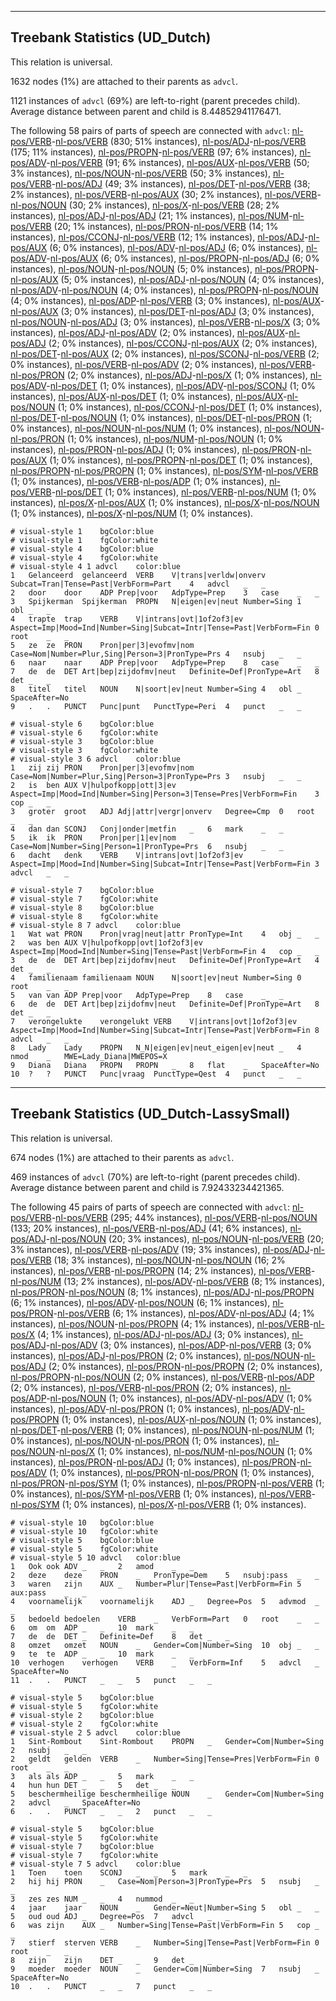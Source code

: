 

--------------------------------------------------------------------------------

## Treebank Statistics (UD_Dutch)

This relation is universal.

1632 nodes (1%) are attached to their parents as `advcl`.

1121 instances of `advcl` (69%) are left-to-right (parent precedes child).
Average distance between parent and child is 8.44852941176471.

The following 58 pairs of parts of speech are connected with `advcl`: [nl-pos/VERB]()-[nl-pos/VERB]() (830; 51% instances), [nl-pos/ADJ]()-[nl-pos/VERB]() (175; 11% instances), [nl-pos/PROPN]()-[nl-pos/VERB]() (97; 6% instances), [nl-pos/ADV]()-[nl-pos/VERB]() (91; 6% instances), [nl-pos/AUX]()-[nl-pos/VERB]() (50; 3% instances), [nl-pos/NOUN]()-[nl-pos/VERB]() (50; 3% instances), [nl-pos/VERB]()-[nl-pos/ADJ]() (49; 3% instances), [nl-pos/DET]()-[nl-pos/VERB]() (38; 2% instances), [nl-pos/VERB]()-[nl-pos/AUX]() (30; 2% instances), [nl-pos/VERB]()-[nl-pos/NOUN]() (30; 2% instances), [nl-pos/X]()-[nl-pos/VERB]() (28; 2% instances), [nl-pos/ADJ]()-[nl-pos/ADJ]() (21; 1% instances), [nl-pos/NUM]()-[nl-pos/VERB]() (20; 1% instances), [nl-pos/PRON]()-[nl-pos/VERB]() (14; 1% instances), [nl-pos/CCONJ]()-[nl-pos/VERB]() (12; 1% instances), [nl-pos/ADJ]()-[nl-pos/AUX]() (6; 0% instances), [nl-pos/ADV]()-[nl-pos/ADJ]() (6; 0% instances), [nl-pos/ADV]()-[nl-pos/AUX]() (6; 0% instances), [nl-pos/PROPN]()-[nl-pos/ADJ]() (6; 0% instances), [nl-pos/NOUN]()-[nl-pos/NOUN]() (5; 0% instances), [nl-pos/PROPN]()-[nl-pos/AUX]() (5; 0% instances), [nl-pos/ADJ]()-[nl-pos/NOUN]() (4; 0% instances), [nl-pos/ADV]()-[nl-pos/NOUN]() (4; 0% instances), [nl-pos/PROPN]()-[nl-pos/NOUN]() (4; 0% instances), [nl-pos/ADP]()-[nl-pos/VERB]() (3; 0% instances), [nl-pos/AUX]()-[nl-pos/AUX]() (3; 0% instances), [nl-pos/DET]()-[nl-pos/ADJ]() (3; 0% instances), [nl-pos/NOUN]()-[nl-pos/ADJ]() (3; 0% instances), [nl-pos/VERB]()-[nl-pos/X]() (3; 0% instances), [nl-pos/ADJ]()-[nl-pos/ADV]() (2; 0% instances), [nl-pos/AUX]()-[nl-pos/ADJ]() (2; 0% instances), [nl-pos/CCONJ]()-[nl-pos/AUX]() (2; 0% instances), [nl-pos/DET]()-[nl-pos/AUX]() (2; 0% instances), [nl-pos/SCONJ]()-[nl-pos/VERB]() (2; 0% instances), [nl-pos/VERB]()-[nl-pos/ADV]() (2; 0% instances), [nl-pos/VERB]()-[nl-pos/PRON]() (2; 0% instances), [nl-pos/ADJ]()-[nl-pos/X]() (1; 0% instances), [nl-pos/ADV]()-[nl-pos/DET]() (1; 0% instances), [nl-pos/ADV]()-[nl-pos/SCONJ]() (1; 0% instances), [nl-pos/AUX]()-[nl-pos/DET]() (1; 0% instances), [nl-pos/AUX]()-[nl-pos/NOUN]() (1; 0% instances), [nl-pos/CCONJ]()-[nl-pos/DET]() (1; 0% instances), [nl-pos/DET]()-[nl-pos/NOUN]() (1; 0% instances), [nl-pos/DET]()-[nl-pos/PRON]() (1; 0% instances), [nl-pos/NOUN]()-[nl-pos/NUM]() (1; 0% instances), [nl-pos/NOUN]()-[nl-pos/PRON]() (1; 0% instances), [nl-pos/NUM]()-[nl-pos/NOUN]() (1; 0% instances), [nl-pos/PRON]()-[nl-pos/ADJ]() (1; 0% instances), [nl-pos/PRON]()-[nl-pos/AUX]() (1; 0% instances), [nl-pos/PROPN]()-[nl-pos/DET]() (1; 0% instances), [nl-pos/PROPN]()-[nl-pos/PROPN]() (1; 0% instances), [nl-pos/SYM]()-[nl-pos/VERB]() (1; 0% instances), [nl-pos/VERB]()-[nl-pos/ADP]() (1; 0% instances), [nl-pos/VERB]()-[nl-pos/DET]() (1; 0% instances), [nl-pos/VERB]()-[nl-pos/NUM]() (1; 0% instances), [nl-pos/X]()-[nl-pos/AUX]() (1; 0% instances), [nl-pos/X]()-[nl-pos/NOUN]() (1; 0% instances), [nl-pos/X]()-[nl-pos/NUM]() (1; 0% instances).


~~~ conllu
# visual-style 1	bgColor:blue
# visual-style 1	fgColor:white
# visual-style 4	bgColor:blue
# visual-style 4	fgColor:white
# visual-style 4 1 advcl	color:blue
1	Gelanceerd	gelanceerd	VERB	V|trans|verldw|onverv	Subcat=Tran|Tense=Past|VerbForm=Part	4	advcl	_	_
2	door	door	ADP	Prep|voor	AdpType=Prep	3	case	_	_
3	Spijkerman	Spijkerman	PROPN	N|eigen|ev|neut	Number=Sing	1	obl	_	_
4	trapte	trap	VERB	V|intrans|ovt|1of2of3|ev	Aspect=Imp|Mood=Ind|Number=Sing|Subcat=Intr|Tense=Past|VerbForm=Fin	0	root	_	_
5	ze	ze	PRON	Pron|per|3|evofmv|nom	Case=Nom|Number=Plur,Sing|Person=3|PronType=Prs	4	nsubj	_	_
6	naar	naar	ADP	Prep|voor	AdpType=Prep	8	case	_	_
7	de	de	DET	Art|bep|zijdofmv|neut	Definite=Def|PronType=Art	8	det	_	_
8	titel	titel	NOUN	N|soort|ev|neut	Number=Sing	4	obl	_	SpaceAfter=No
9	.	.	PUNCT	Punc|punt	PunctType=Peri	4	punct	_	_

~~~


~~~ conllu
# visual-style 6	bgColor:blue
# visual-style 6	fgColor:white
# visual-style 3	bgColor:blue
# visual-style 3	fgColor:white
# visual-style 3 6 advcl	color:blue
1	zij	zij	PRON	Pron|per|3|evofmv|nom	Case=Nom|Number=Plur,Sing|Person=3|PronType=Prs	3	nsubj	_	_
2	is	ben	AUX	V|hulpofkopp|ott|3|ev	Aspect=Imp|Mood=Ind|Number=Sing|Person=3|Tense=Pres|VerbForm=Fin	3	cop	_	_
3	groter	groot	ADJ	Adj|attr|vergr|onverv	Degree=Cmp	0	root	_	_
4	dan	dan	SCONJ	Conj|onder|metfin	_	6	mark	_	_
5	ik	ik	PRON	Pron|per|1|ev|nom	Case=Nom|Number=Sing|Person=1|PronType=Prs	6	nsubj	_	_
6	dacht	denk	VERB	V|intrans|ovt|1of2of3|ev	Aspect=Imp|Mood=Ind|Number=Sing|Subcat=Intr|Tense=Past|VerbForm=Fin	3	advcl	_	_

~~~


~~~ conllu
# visual-style 7	bgColor:blue
# visual-style 7	fgColor:white
# visual-style 8	bgColor:blue
# visual-style 8	fgColor:white
# visual-style 8 7 advcl	color:blue
1	Wat	wat	PRON	Pron|vrag|neut|attr	PronType=Int	4	obj	_	_
2	was	ben	AUX	V|hulpofkopp|ovt|1of2of3|ev	Aspect=Imp|Mood=Ind|Number=Sing|Tense=Past|VerbForm=Fin	4	cop	_	_
3	de	de	DET	Art|bep|zijdofmv|neut	Definite=Def|PronType=Art	4	det	_	_
4	familienaam	familienaam	NOUN	N|soort|ev|neut	Number=Sing	0	root	_	_
5	van	van	ADP	Prep|voor	AdpType=Prep	8	case	_	_
6	de	de	DET	Art|bep|zijdofmv|neut	Definite=Def|PronType=Art	8	det	_	_
7	verongelukte	verongelukt	VERB	V|intrans|ovt|1of2of3|ev	Aspect=Imp|Mood=Ind|Number=Sing|Subcat=Intr|Tense=Past|VerbForm=Fin	8	advcl	_	_
8	Lady	Lady	PROPN	N_N|eigen|ev|neut_eigen|ev|neut	_	4	nmod	_	MWE=Lady_Diana|MWEPOS=X
9	Diana	Diana	PROPN	PROPN	_	8	flat	_	SpaceAfter=No
10	?	?	PUNCT	Punc|vraag	PunctType=Qest	4	punct	_	_

~~~




--------------------------------------------------------------------------------

## Treebank Statistics (UD_Dutch-LassySmall)

This relation is universal.

674 nodes (1%) are attached to their parents as `advcl`.

469 instances of `advcl` (70%) are left-to-right (parent precedes child).
Average distance between parent and child is 7.92433234421365.

The following 45 pairs of parts of speech are connected with `advcl`: [nl-pos/VERB]()-[nl-pos/VERB]() (295; 44% instances), [nl-pos/VERB]()-[nl-pos/NOUN]() (133; 20% instances), [nl-pos/VERB]()-[nl-pos/ADJ]() (41; 6% instances), [nl-pos/ADJ]()-[nl-pos/NOUN]() (20; 3% instances), [nl-pos/NOUN]()-[nl-pos/VERB]() (20; 3% instances), [nl-pos/VERB]()-[nl-pos/ADV]() (19; 3% instances), [nl-pos/ADJ]()-[nl-pos/VERB]() (18; 3% instances), [nl-pos/NOUN]()-[nl-pos/NOUN]() (16; 2% instances), [nl-pos/VERB]()-[nl-pos/PROPN]() (14; 2% instances), [nl-pos/VERB]()-[nl-pos/NUM]() (13; 2% instances), [nl-pos/ADV]()-[nl-pos/VERB]() (8; 1% instances), [nl-pos/PRON]()-[nl-pos/NOUN]() (8; 1% instances), [nl-pos/ADJ]()-[nl-pos/PROPN]() (6; 1% instances), [nl-pos/ADV]()-[nl-pos/NOUN]() (6; 1% instances), [nl-pos/PRON]()-[nl-pos/VERB]() (6; 1% instances), [nl-pos/ADV]()-[nl-pos/ADJ]() (4; 1% instances), [nl-pos/NOUN]()-[nl-pos/PROPN]() (4; 1% instances), [nl-pos/VERB]()-[nl-pos/X]() (4; 1% instances), [nl-pos/ADJ]()-[nl-pos/ADJ]() (3; 0% instances), [nl-pos/ADJ]()-[nl-pos/ADV]() (3; 0% instances), [nl-pos/ADP]()-[nl-pos/VERB]() (3; 0% instances), [nl-pos/ADJ]()-[nl-pos/PRON]() (2; 0% instances), [nl-pos/NOUN]()-[nl-pos/ADJ]() (2; 0% instances), [nl-pos/PRON]()-[nl-pos/PROPN]() (2; 0% instances), [nl-pos/PROPN]()-[nl-pos/NOUN]() (2; 0% instances), [nl-pos/VERB]()-[nl-pos/ADP]() (2; 0% instances), [nl-pos/VERB]()-[nl-pos/PRON]() (2; 0% instances), [nl-pos/ADP]()-[nl-pos/NOUN]() (1; 0% instances), [nl-pos/ADV]()-[nl-pos/ADV]() (1; 0% instances), [nl-pos/ADV]()-[nl-pos/PRON]() (1; 0% instances), [nl-pos/ADV]()-[nl-pos/PROPN]() (1; 0% instances), [nl-pos/AUX]()-[nl-pos/NOUN]() (1; 0% instances), [nl-pos/DET]()-[nl-pos/VERB]() (1; 0% instances), [nl-pos/NOUN]()-[nl-pos/NUM]() (1; 0% instances), [nl-pos/NOUN]()-[nl-pos/PRON]() (1; 0% instances), [nl-pos/NOUN]()-[nl-pos/X]() (1; 0% instances), [nl-pos/NUM]()-[nl-pos/NOUN]() (1; 0% instances), [nl-pos/PRON]()-[nl-pos/ADJ]() (1; 0% instances), [nl-pos/PRON]()-[nl-pos/ADV]() (1; 0% instances), [nl-pos/PRON]()-[nl-pos/PRON]() (1; 0% instances), [nl-pos/PRON]()-[nl-pos/SYM]() (1; 0% instances), [nl-pos/PROPN]()-[nl-pos/VERB]() (1; 0% instances), [nl-pos/SYM]()-[nl-pos/VERB]() (1; 0% instances), [nl-pos/VERB]()-[nl-pos/SYM]() (1; 0% instances), [nl-pos/X]()-[nl-pos/VERB]() (1; 0% instances).


~~~ conllu
# visual-style 10	bgColor:blue
# visual-style 10	fgColor:white
# visual-style 5	bgColor:blue
# visual-style 5	fgColor:white
# visual-style 5 10 advcl	color:blue
1	Ook	ook	ADV	_	_	2	amod	_	_
2	deze	deze	PRON	_	PronType=Dem	5	nsubj:pass	_	_
3	waren	zijn	AUX	_	Number=Plur|Tense=Past|VerbForm=Fin	5	aux:pass	_	_
4	voornamelijk	voornamelijk	ADJ	_	Degree=Pos	5	advmod	_	_
5	bedoeld	bedoelen	VERB	_	VerbForm=Part	0	root	_	_
6	om	om	ADP	_	_	10	mark	_	_
7	de	de	DET	_	Definite=Def	8	det	_	_
8	omzet	omzet	NOUN	_	Gender=Com|Number=Sing	10	obj	_	_
9	te	te	ADP	_	_	10	mark	_	_
10	verhogen	verhogen	VERB	_	VerbForm=Inf	5	advcl	_	SpaceAfter=No
11	.	.	PUNCT	_	_	5	punct	_	_

~~~


~~~ conllu
# visual-style 5	bgColor:blue
# visual-style 5	fgColor:white
# visual-style 2	bgColor:blue
# visual-style 2	fgColor:white
# visual-style 2 5 advcl	color:blue
1	Sint-Rombout	Sint-Rombout	PROPN	_	Gender=Com|Number=Sing	2	nsubj	_	_
2	geldt	gelden	VERB	_	Number=Sing|Tense=Pres|VerbForm=Fin	0	root	_	_
3	als	als	ADP	_	_	5	mark	_	_
4	hun	hun	DET	_	_	5	det	_	_
5	beschermheilige	beschermheilige	NOUN	_	Gender=Com|Number=Sing	2	advcl	_	SpaceAfter=No
6	.	.	PUNCT	_	_	2	punct	_	_

~~~


~~~ conllu
# visual-style 5	bgColor:blue
# visual-style 5	fgColor:white
# visual-style 7	bgColor:blue
# visual-style 7	fgColor:white
# visual-style 7 5 advcl	color:blue
1	Toen	toen	SCONJ	_	_	5	mark	_	_
2	hij	hij	PRON	_	Case=Nom|Person=3|PronType=Prs	5	nsubj	_	_
3	zes	zes	NUM	_	_	4	nummod	_	_
4	jaar	jaar	NOUN	_	Gender=Neut|Number=Sing	5	obl	_	_
5	oud	oud	ADJ	_	Degree=Pos	7	advcl	_	_
6	was	zijn	AUX	_	Number=Sing|Tense=Past|VerbForm=Fin	5	cop	_	_
7	stierf	sterven	VERB	_	Number=Sing|Tense=Past|VerbForm=Fin	0	root	_	_
8	zijn	zijn	DET	_	_	9	det	_	_
9	moeder	moeder	NOUN	_	Gender=Com|Number=Sing	7	nsubj	_	SpaceAfter=No
10	.	.	PUNCT	_	_	7	punct	_	_

~~~


